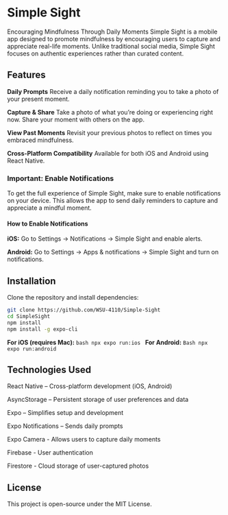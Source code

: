 # Simple Sight #

Encouraging Mindfulness Through Daily Moments
Simple Sight is a mobile app designed to promote mindfulness by encouraging users to capture and appreciate real-life moments. Unlike traditional social media, Simple Sight focuses on authentic experiences rather than curated content.

## Features ##

**Daily Prompts**
Receive a daily notification reminding you to take a photo of your present moment.

**Capture & Share**
Take a photo of what you’re doing or experiencing right now.
Share your moment with others on the app.

**View Past Moments**
Revisit your previous photos to reflect on times you embraced mindfulness.

**Cross-Platform Compatibility**
Available for both iOS and Android using React Native.

### Important: Enable Notifications ###

To get the full experience of Simple Sight, make sure to enable notifications on your device. This allows the app to send daily reminders to capture and appreciate a mindful moment.

#### How to Enable Notifications ####
**iOS:** Go to Settings → Notifications → Simple Sight and enable alerts.

**Android:** Go to Settings → Apps & notifications → Simple Sight and turn on notifications.

## Installation ##
Clone the repository and install dependencies:

```bash 
git clone https://github.com/WSU-4110/Simple-Sight
cd SimpleSight
npm install
npm install -g expo-cli
```
**For iOS (requires Mac):** ```bash npx expo run:ios ```
**For Android:** ```Bash npx expo run:android ```

## Technologies Used ##
React Native – Cross-platform development (iOS, Android)

AsyncStorage – Persistent storage of user preferences and data

Expo – Simplifies setup and development

Expo Notifications – Sends daily prompts

Expo Camera - Allows users to capture daily moments

Firebase - User authentication 

Firestore - Cloud storage of user-captured photos

## License ##
This project is open-source under the MIT License.
